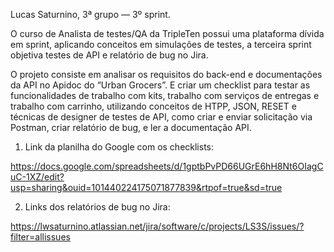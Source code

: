 Lucas Saturnino, 3ª grupo — 3º sprint.

O curso de Analista de testes/QA da TripleTen possui uma plataforma dívida em sprint, aplicando conceitos em simulações de testes, a terceira sprint objetiva testes de API e relatório de bug no Jira.

O projeto consiste em analisar os requisitos do back-end e documentações da API no Apidoc do “Urban Grocers”. E criar um checklist para testar as funcionalidades de trabalho com kits, trabalho com serviços de entregas e trabalho com carrinho, utilizando conceitos de HTPP, JSON, RESET e técnicas de designer de testes de API, como criar e enviar solicitação via Postman, criar relatório de bug, e ler a documentação API.

1.	Link da planilha do Google com os checklists:
   
https://docs.google.com/spreadsheets/d/1gptbPvPD66UGrE6hH8Nt6OIagCuC-1XZ/edit?usp=sharing&ouid=101440224175071877839&rtpof=true&sd=true 

2.	Links dos relatórios de bug no Jira:
   
https://lwsaturnino.atlassian.net/jira/software/c/projects/LS3S/issues/?filter=allissues 

